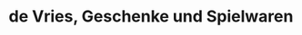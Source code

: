 ---
title: "de Vries, Geschenke und Spielwaren"
url: /esens/de-vries-geschenke-und-spielwaren/
shop: Spielzeug
---